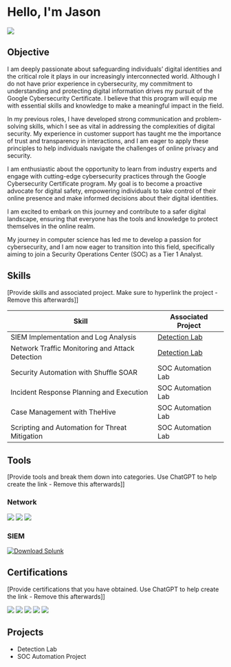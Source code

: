 
# Hello, I'm Jason
<a href="https://linkedin.com/in/obenajason"><img src="https://img.shields.io/badge/-LinkedIn-0072b1?&style=for-the-badge&logo=linkedin&logoColor=white" /></a>


## Objective
I am deeply passionate about safeguarding individuals’ digital identities and the critical role it plays in our increasingly interconnected world. Although I do not have prior experience in cybersecurity, my commitment to understanding and protecting digital information drives my pursuit of the Google Cybersecurity Certificate. I believe that this program will equip me with essential skills and knowledge to make a meaningful impact in the field.

In my previous roles, I have developed strong communication and problem-solving skills, which I see as vital in addressing the complexities of digital security. My experience in customer support has taught me the importance of trust and transparency in interactions, and I am eager to apply these principles to help individuals navigate the challenges of online privacy and security.

I am enthusiastic about the opportunity to learn from industry experts and engage with cutting-edge cybersecurity practices through the Google Cybersecurity Certificate program. My goal is to become a proactive advocate for digital safety, empowering individuals to take control of their online presence and make informed decisions about their digital identities.

I am excited to embark on this journey and contribute to a safer digital landscape, ensuring that everyone has the tools and knowledge to protect themselves in the online realm.

My journey in computer science has led me to develop a passion for cybersecurity, and I am now eager to transition into this field, specifically aiming to join a Security Operations Center (SOC) as a Tier 1 Analyst.

## Skills
[Provide skills and associated project. Make sure to hyperlink the project - Remove this afterwards]]

| Skill                                         | Associated Project         |
|-----------------------------------------------|----------------------------|
| SIEM Implementation and Log Analysis          | <a href="https://google.com">Detection Lab</a>|
| Network Traffic Monitoring and Attack Detection | <a href="https://google.com">Detection Lab</a>|
| Security Automation with Shuffle SOAR         | SOC Automation Lab|
| Incident Response Planning and Execution      | SOC Automation Lab|
| Case Management with TheHive                  | SOC Automation Lab|
| Scripting and Automation for Threat Mitigation | SOC Automation Lab|

## Tools
[Provide tools and break them down into categories. Use ChatGPT to help create the link - Remove this afterwards]]

### Network
<div>
    <img src="https://img.shields.io/badge/-Wireshark-1679A7?&style=for-the-badge&logo=Wireshark&logoColor=white" />
    <img src="https://img.shields.io/badge/-Suricata-EF3B2D?&style=for-the-badge&logo=Suricata&logoColor=white" />
    <img src="https://img.shields.io/badge/-Zeek-777BB4?&style=for-the-badge&logo=Zeek&logoColor=white" />
</div>

### SIEM
<div>
    <a href="https://www.splunk.com/en_us/download.html" target="_blank">
        <img src="https://img.shields.io/badge/-Splunk-000000?&style=for-the-badge&logo=Splunk&logoColor=white" alt="Download Splunk" />
    </a>
</div>


## Certifications
[Provide certifications that you have obtained. Use ChatGPT to help create the link - Remove this afterwards]]
<div>
<img src="https://img.shields.io/badge/-Security%2B-FF0000?&style=for-the-badge&logo=CompTIA&logoColor=white" />
<img src="https://img.shields.io/badge/-Network%2B-007ACC?&style=for-the-badge&logo=CompTIA&logoColor=white" />
<img src="https://img.shields.io/badge/-A%2B-4D4D4D?&style=for-the-badge&logo=CompTIA&logoColor=white" />
<img src="https://img.shields.io/badge/-CDSA-006400?&style=for-the-badge&logoColor=white" />
<img src="https://img.shields.io/badge/-CCD-000080?&style=for-the-badge&logoColor=white" />
</div>

## Projects
- Detection Lab
- SOC Automation Project

